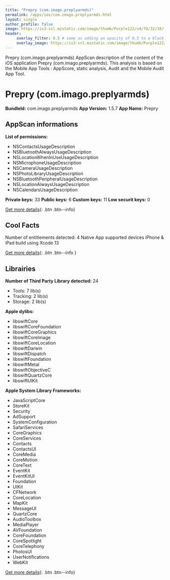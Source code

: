 ```yaml
---
title: "Prepry (com.imago.preplyarmds)"
permalink: /apps/ios/com.imago.preplyarmds.html
layout: single
author_profile: false
image: https://is3-ssl.mzstatic.com/image/thumb/Purple122/v4/f0/32/10/f0321032-e3e1-fedb-3473-b8c704c54cbe/AppIcon-0-0-1x_U007emarketing-0-0-0-6-0-0-sRGB-0-0-0-GLES2_U002c0-512MB-85-220-0-0.png/512x512bb.jpg
header: 
     overlay_filter: 0.5 # same as adding an opacity of 0.5 to a black background
     overlay_image: https://is3-ssl.mzstatic.com/image/thumb/Purple122/v4/f0/32/10/f0321032-e3e1-fedb-3473-b8c704c54cbe/AppIcon-0-0-1x_U007emarketing-0-0-0-6-0-0-sRGB-0-0-0-GLES2_U002c0-512MB-85-220-0-0.png/512x512bb.jpg
---
```

Prepry (com.imago.preplyarmds) AppScan description of the content of the iOS application Prepry (com.imago.preplyarmds). This analysis is based on the Mobile App Tools : AppScore, static analysis, Audit and the Mobile Audit App Tool.

# Prepry (com.imago.preplyarmds)

**BundleId:** com.imago.preplyarmds
**App Version:** 1.5.7
**App Name:** Prepry


## AppScan informations 

**List of permissions:** 
- NSContactsUsageDescription
- NSBluetoothAlwaysUsageDescription
- NSLocationWhenInUseUsageDescription
- NSMicrophoneUsageDescription
- NSCameraUsageDescription
- NSPhotoLibraryUsageDescription
- NSBluetoothPeripheralUsageDescription
- NSLocationAlwaysUsageDescription
- NSCalendarsUsageDescription
  
  
**Private keys:** 33
**Public keys:** 6
**Custom keys:** 11
**Low securit keys:** 0
  
[Get more details](/pricing.html){: .btn .btn--info}

## Cool Facts

Number of entitlements detected: 4
Native App
supported devices iPhone & iPad
build using Xcode 13
  
[Get more details](/pricing.html){: .btn .btn--info }

## Librairies 
**Number of Third Party Library detected:** 24
- Tools: 7 lib(s)
- Tracking: 2 lib(s)
- Storage: 2 lib(s)


**Apple dylibs:**
- libswiftCore
- libswiftCoreFoundation
- libswiftCoreGraphics
- libswiftCoreImage
- libswiftCoreLocation
- libswiftDarwin
- libswiftDispatch
- libswiftFoundation
- libswiftMetal
- libswiftObjectiveC
- libswiftQuartzCore
- libswiftUIKit


**Apple System Library Frameworks:**
- JavaScriptCore
- StoreKit
- Security
- AdSupport
- SystemConfiguration
- SafariServices
- CoreGraphics
- CoreServices
- Contacts
- ContactsUI
- CoreMedia
- CoreMotion
- CoreText
- EventKit
- EventKitUI
- Foundation
- UIKit
- CFNetwork
- CoreLocation
- MapKit
- MessageUI
- QuartzCore
- AudioToolbox
- MediaPlayer
- AVFoundation
- CoreFoundation
- CoreSpotlight
- CoreTelephony
- PhotosUI
- UserNotifications
- WebKit


  
[Get more details](/pricing.html){: .btn .btn--info}


